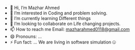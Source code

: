 - 👋 Hi, I’m Mazhar Ahmed
- 👀 I’m interested in Coding and problem solving.
- 🌱 I’m currently learning Different things
- 💞️ I’m looking to collaborate on Life changing projects.
- 📫 How to reach me Email: mazharahmed0118@gmail.com
- 😄 Pronouns: ...
- ⚡ Fun fact: ... We are living in software simulation 🤐

<!---
RoboticBrain/RoboticBrain is a ✨ special ✨ repository because its `README.md` (this file) appears on your GitHub profile.
You can click the Preview link to take a look at your changes.
--->
